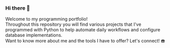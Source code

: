 ### Hi there 👋

<!--
**brentjand/brentjand** is a ✨ _special_ ✨ repository because its `README.md` (this file) appears on your GitHub profile.

Here are some ideas to get you started:

- 🔭 I’m currently working on ...
- 🌱 I’m currently learning ...
- 👯 I’m looking to collaborate on ...
- 🤔 I’m looking for help with ...
- 💬 Ask me about ...
- 📫 How to reach me: ...
- 😄 Pronouns: ...
- ⚡ Fun fact: ...
-->
Welcome to my programming portfolio! 
<br/>
Throughout this repository you will find various projects that I've programmed with Python to help automate daily workflows and configure database implementations. 
<br/>
Want to know more about me and the tools I have to offer? Let's connect! :phone: <br>
